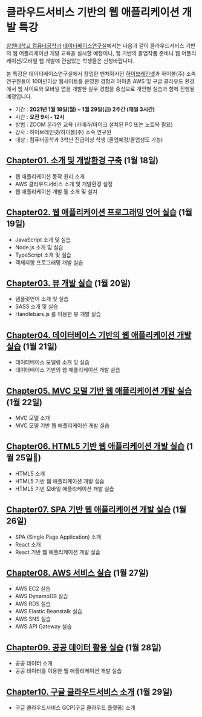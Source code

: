 # 클라우드서비스 기반의 웹 애플리케이션 개발 특강

[창원대학교 컴퓨터공학과](http://www.changwon.ac.kr/ce/) [데이터베이스연구실](http://www.changwon.ac.kr/ce/cm/cntnts/cntntsView.do?mi=6606&cntntsId=1924)에서는 다음과 같이 클라우드서비스 기반의 웹 어플리케이션 개발 교육을 실시할 예정이니, 웹 기반의 졸업작품 준비나 웹 어플리케이션/모바일 웹 개발에 관심있는 학생들은 신청바랍니다.

본 특강은 데이터베이스연구실에서 창업한 벤처회사인 [하이브레인넷](https://hibrain.net/)과 하이볼(주) 소속 연구원들이 10여년이상 웹사이트를 운영한 경험과 아마존 AWS 및 구글 클라우드 환경에서 웹 사이트와 모바일 앱을 개발한 실무 경험을 중심으로 개인별 실습과 함께 진행될 예정입니다.

* 기간 : **2021년 1월 18일(월) ~ 1월 29일(금) 2주간 (매일 3시간)**
* 시간 : **오전 9시 - 12시**
* 방법 : ZOOM 온라인 교육 (카메라/마이크 설치된 PC 또는 노트북 필요)
* 강사 : 하이브레인넷/하이볼(주) 소속 연구원
* 대상 : 컴퓨터공학과 3학년 진급이상 학생 (졸업예정/졸업생도 가능)

## [Chapter01. 소개 및 개발환경 구축](./chapter01/) (1월 18일)

* 웹 애플리케이션 동작 원리 소개
* AWS 클라우드서비스 소개 및 개발환경 설정
* 웹 애플리케이션 개발 툴 소개 및 설치

## [Chapter02. 웹 애플리케이션 프로그래밍 언어 실습](./chapter02/) (1월 19일)

* JavaScript 소개 및 실습
* Node.js 소개 및 실습
* TypeScript 소개 및 실습
* 객체지향 프로그래밍 개발 실습

## [Chapter03. 뷰 개발 실습](./chapter03/) (1월 20일)

* 탬플릿언어 소개 및 실습
* SASS 소개 및 실습
* Handlebars.js 를 이용한 뷰 개발 실습

## [Chapter04. 데이터베이스 기반의 웹 애플리케이션 개발 실습](./chapter04/) (1월 21일)

* 데이터베이스 모델링 소개 및 실습
* 데이터베이스 기반의 웹 애플리케이션 개발 실습

## [Chapter05. MVC 모델 기반 웹 애플리케이션 개발 실습](./chapter05/) (1월 22일)

* MVC 모델 소개
* MVC 모델 기반 웹 애플리케이션 개발 실습

## [Chapter06. HTML5 기반 웹 애플리케이션 개발 실습](./chapter06/) (1월 25일)

* HTML5 소개
* HTML5 기반 웹 애플리케이션 개발 실습
* HTML5 기반 모바일 애플리케이션 개발 실습

## [Chapter07. SPA 기반 웹 애플리케이션 개발 실습](./chapter07/) (1월 26일)

* SPA (Single Page Application) 소개
* React 소개 
* React 기반 웹 애플리케이션 개발 실습

## [Chapter08. AWS 서비스 실습](./chapter08/) (1월 27일)

* AWS EC2 실습
* AWS DynamoDB 실습
* AWS RDS 실습 
* AWS Elastic Beanstalk 실습
* AWS SNS 실습
* AWS API Gateway 실습

## [Chapter09. 공공 데이터 활용 실습](./chapter09/) (1월 28일)

* 공공 데이터 소개
* 공공 데이터를 이용한 웹 애플리케이션 개발 실습

## [Chapter10. 구글 클라우드서비스 소개](./chapter10/) (1월 29일)

* 구글 클라우드서비스 GCP(구글 클라우드 플랫폼) 소개
